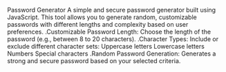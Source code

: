 Password Generator
A simple and secure password generator built using JavaScript. This tool allows you to generate random,
customizable passwords with different lengths and complexity based on user preferences.
.Customizable Password Length: Choose the length of the password (e.g., between 8 to 20 characters).
.Character Types: Include or exclude different character sets:
                  Uppercase letters
                  Lowercase letters
                  Numbers
                  Special characters
.Random Password Generation: Generates a strong and secure password based on your selected criteria.


